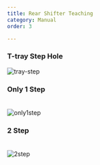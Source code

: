 ```yaml
---
title: Rear Shifter Teaching
category: Manual
order: 3

---
```


### **T-tray Step Hole**  

![tray-step](https://user-images.githubusercontent.com/85915538/125380542-ec26e800-e3c4-11eb-96b0-4b28f3949c25.png)


### **Only 1 Step**  
　  
![only1step](https://user-images.githubusercontent.com/85915538/125384256-3ca14400-e3cb-11eb-88f0-740d3c8c05c2.png)


### **2 Step**  
　  
![2step](https://user-images.githubusercontent.com/85915538/125384264-3f039e00-e3cb-11eb-84c5-aef66fc9c16b.png)

